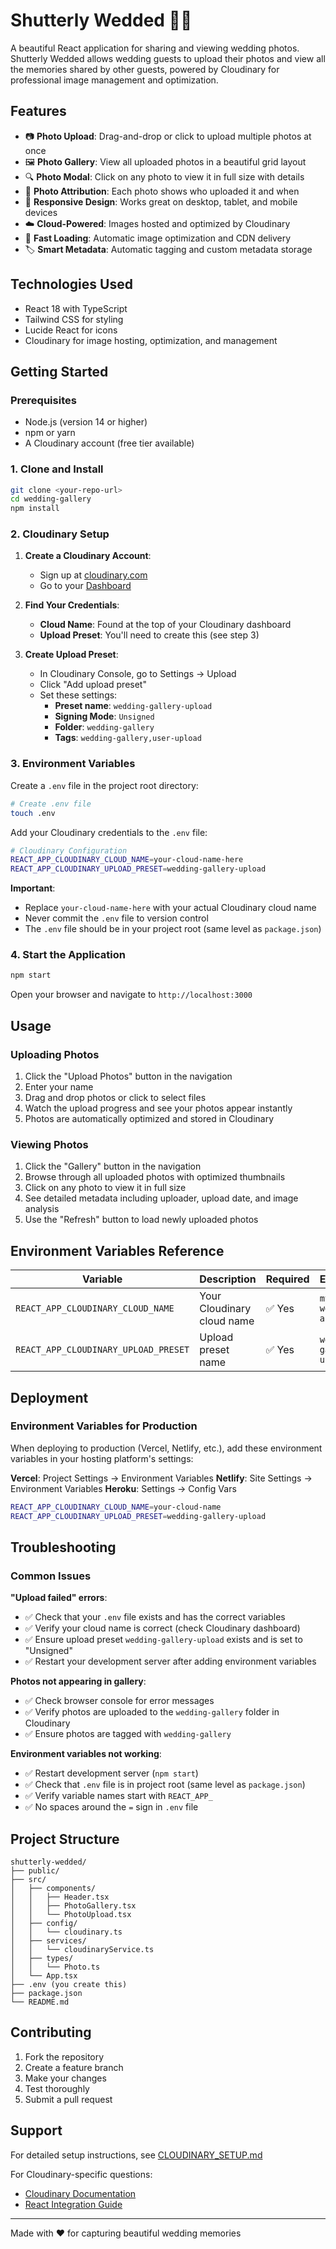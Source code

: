 # Shutterly Wedded 📸💍

A beautiful React application for sharing and viewing wedding photos. Shutterly Wedded allows wedding guests to upload their photos and view all the memories shared by other guests, powered by Cloudinary for professional image management and optimization.

## Features

- 📷 **Photo Upload**: Drag-and-drop or click to upload multiple photos at once 
- 🖼️ **Photo Gallery**: View all uploaded photos in a beautiful grid layout 
- 🔍 **Photo Modal**: Click on any photo to view it in full size with details 
- 👤 **Photo Attribution**: Each photo shows who uploaded it and when 
- 📱 **Responsive Design**: Works great on desktop, tablet, and mobile devices 
- ☁️ **Cloud-Powered**: Images hosted and optimized by Cloudinary
- 🚀 **Fast Loading**: Automatic image optimization and CDN delivery
- 🏷️ **Smart Metadata**: Automatic tagging and custom metadata storage

## Technologies Used 
- React 18 with TypeScript 
- Tailwind CSS for styling 
- Lucide React for icons
- Cloudinary for image hosting, optimization, and management

## Getting Started

### Prerequisites
- Node.js (version 14 or higher)
- npm or yarn
- A Cloudinary account (free tier available)

### 1. Clone and Install

```bash
git clone <your-repo-url>
cd wedding-gallery
npm install
```

### 2. Cloudinary Setup

1. **Create a Cloudinary Account**:
   - Sign up at [cloudinary.com](https://cloudinary.com)
   - Go to your [Dashboard](https://console.cloudinary.com/)

2. **Find Your Credentials**:
   - **Cloud Name**: Found at the top of your Cloudinary dashboard
   - **Upload Preset**: You'll need to create this (see step 3)

3. **Create Upload Preset**:
   - In Cloudinary Console, go to Settings → Upload
   - Click "Add upload preset"
   - Set these settings:
     - **Preset name**: `wedding-gallery-upload`
     - **Signing Mode**: `Unsigned`
     - **Folder**: `wedding-gallery`
     - **Tags**: `wedding-gallery,user-upload`
### 3. Environment Variables

Create a `.env` file in the project root directory:

```bash
# Create .env file
touch .env
```

Add your Cloudinary credentials to the `.env` file:

```bash
# Cloudinary Configuration
REACT_APP_CLOUDINARY_CLOUD_NAME=your-cloud-name-here
REACT_APP_CLOUDINARY_UPLOAD_PRESET=wedding-gallery-upload
```

**Important**: 
- Replace `your-cloud-name-here` with your actual Cloudinary cloud name
- Never commit the `.env` file to version control
- The `.env` file should be in your project root (same level as `package.json`)

### 4. Start the Application

```bash
npm start
```

Open your browser and navigate to `http://localhost:3000`

## Usage 

### Uploading Photos 

1. Click the "Upload Photos" button in the navigation 
2. Enter your name 
3. Drag and drop photos or click to select files 
4. Watch the upload progress and see your photos appear instantly
5. Photos are automatically optimized and stored in Cloudinary

### Viewing Photos 
1. Click the "Gallery" button in the navigation 
2. Browse through all uploaded photos with optimized thumbnails
3. Click on any photo to view it in full size 
4. See detailed metadata including uploader, upload date, and image analysis
5. Use the "Refresh" button to load newly uploaded photos

## Environment Variables Reference

| Variable | Description | Required | Example |
|----------|-------------|----------|---------|
| `REACT_APP_CLOUDINARY_CLOUD_NAME` | Your Cloudinary cloud name | ✅ Yes | `my-wedding-app` |
| `REACT_APP_CLOUDINARY_UPLOAD_PRESET` | Upload preset name | ✅ Yes | `wedding-gallery-upload` |

## Deployment

### Environment Variables for Production

When deploying to production (Vercel, Netlify, etc.), add these environment variables in your hosting platform's settings:

**Vercel**: Project Settings → Environment Variables
**Netlify**: Site Settings → Environment Variables
**Heroku**: Settings → Config Vars

```bash
REACT_APP_CLOUDINARY_CLOUD_NAME=your-cloud-name
REACT_APP_CLOUDINARY_UPLOAD_PRESET=wedding-gallery-upload
```

## Troubleshooting

### Common Issues

**"Upload failed" errors**:
- ✅ Check that your `.env` file exists and has the correct variables
- ✅ Verify your cloud name is correct (check Cloudinary dashboard)
- ✅ Ensure upload preset `wedding-gallery-upload` exists and is set to "Unsigned"
- ✅ Restart your development server after adding environment variables

**Photos not appearing in gallery**:
- ✅ Check browser console for error messages
- ✅ Verify photos are uploaded to the `wedding-gallery` folder in Cloudinary
- ✅ Ensure photos are tagged with `wedding-gallery`

**Environment variables not working**:
- ✅ Restart development server (`npm start`)
- ✅ Check that `.env` file is in project root (same level as `package.json`)
- ✅ Verify variable names start with `REACT_APP_`
- ✅ No spaces around the `=` sign in `.env` file

## Project Structure

```
shutterly-wedded/
├── public/
├── src/
│   ├── components/
│   │   ├── Header.tsx
│   │   ├── PhotoGallery.tsx
│   │   └── PhotoUpload.tsx
│   ├── config/
│   │   └── cloudinary.ts
│   ├── services/
│   │   └── cloudinaryService.ts
│   ├── types/
│   │   └── Photo.ts
│   └── App.tsx
├── .env (you create this)
├── package.json
└── README.md
```

## Contributing

1. Fork the repository
2. Create a feature branch
3. Make your changes
4. Test thoroughly
5. Submit a pull request

## Support

For detailed setup instructions, see [CLOUDINARY_SETUP.md](./CLOUDINARY_SETUP.md)

For Cloudinary-specific questions:
- [Cloudinary Documentation](https://cloudinary.com/documentation)
- [React Integration Guide](https://cloudinary.com/documentation/react_integration)

---

Made with ❤️ for capturing beautiful wedding memories

